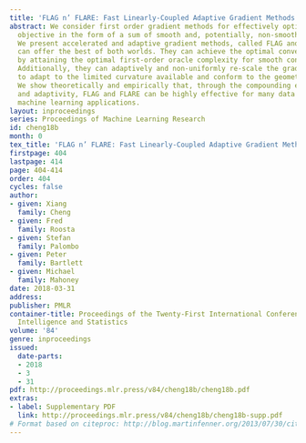 ```yaml
---
title: 'FLAG n’ FLARE: Fast Linearly-Coupled Adaptive Gradient Methods'
abstract: We consider first order gradient methods for effectively optimizing a composite
  objective in the form of a sum of smooth and, potentially, non-smooth functions.
  We present accelerated and adaptive gradient methods, called FLAG and FLARE, which
  can offer the best of both worlds. They can achieve the optimal convergence rate
  by attaining the optimal first-order oracle complexity for smooth convex optimization.
  Additionally, they can adaptively and non-uniformly re-scale the gradient direction
  to adapt to the limited curvature available and conform to the geometry of the domain.
  We show theoretically and empirically that, through the compounding effects of acceleration
  and adaptivity, FLAG and FLARE can be highly effective for many data fitting and
  machine learning applications.
layout: inproceedings
series: Proceedings of Machine Learning Research
id: cheng18b
month: 0
tex_title: 'FLAG n’ FLARE: Fast Linearly-Coupled Adaptive Gradient Methods'
firstpage: 404
lastpage: 414
page: 404-414
order: 404
cycles: false
author:
- given: Xiang
  family: Cheng
- given: Fred
  family: Roosta
- given: Stefan
  family: Palombo
- given: Peter
  family: Bartlett
- given: Michael
  family: Mahoney
date: 2018-03-31
address: 
publisher: PMLR
container-title: Proceedings of the Twenty-First International Conference on Artficial
  Intelligence and Statistics
volume: '84'
genre: inproceedings
issued:
  date-parts:
  - 2018
  - 3
  - 31
pdf: http://proceedings.mlr.press/v84/cheng18b/cheng18b.pdf
extras:
- label: Supplementary PDF
  link: http://proceedings.mlr.press/v84/cheng18b/cheng18b-supp.pdf
# Format based on citeproc: http://blog.martinfenner.org/2013/07/30/citeproc-yaml-for-bibliographies/
---
```

